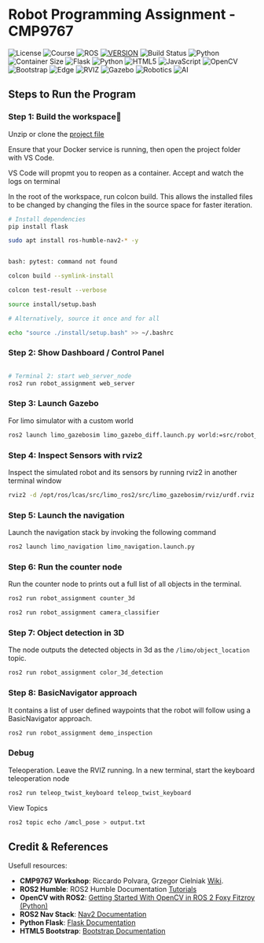 # Robot Programming Assignment - CMP9767



![License](https://img.shields.io/badge/License-MIT-blue?style=for-the-badge)
![Course](https://img.shields.io/badge/Course-CMP9767-purple?style=for-the-badge)
![ROS](https://img.shields.io/badge/ROS-HUMBLE-blue?style=for-the-badge&logo=ROS)
[![VERSION](https://img.shields.io/badge/VERSION-0.1.0-COLOR.svg?style=for-the-badge&logo=LOGO)](<LINK>)
![Build Status](https://img.shields.io/badge/build-passing-brightgreen?style=for-the-badge)
![Python](https://img.shields.io/badge/Script-python-blue?style=for-the-badge&logo=python)
![Container Size](https://img.shields.io/badge/Container%20Size->2GB-blue?style=for-the-badge&logo=docker)
![Flask](https://img.shields.io/badge/flask-%23000.svg?style=for-the-badge&logo=flask&logoColor=white)
![Python](https://img.shields.io/badge/python-3670A0?style=for-the-badge&logo=python&logoColor=ffdd54)
![HTML5](https://img.shields.io/badge/html5-%23E34F26.svg?style=for-the-badge&logo=html5&logoColor=white)
![JavaScript](https://img.shields.io/badge/javascript-%23323330.svg?style=for-the-badge&logo=javascript&logoColor=%23F7DF1E)
![OpenCV](https://img.shields.io/badge/opencv-%23white.svg?style=for-the-badge&logo=opencv&logoColor=white)
![Bootstrap](https://img.shields.io/badge/bootstrap-%238511FA.svg?style=for-the-badge&logo=bootstrap&logoColor=white)
![Edge](https://img.shields.io/badge/Edge-0078D7?style=for-the-badge&logo=Microsoft-edge&logoColor=white)
![RVIZ](https://img.shields.io/badge/RViz-0078D7?style=for-the-badge&logo=RViz&logoColor=white)
![Gazebo](https://img.shields.io/badge/Gazebo-0078D7?style=for-the-badge&logo=Gazebo&logoColor=white)
![Robotics](https://img.shields.io/badge/Robotics-0078D7?style=for-the-badge&logo=Robotics&logoColor=white)
![AI](https://img.shields.io/badge/AI-0078D7?style=for-the-badge&logo=AI&logoColor=white)
 

## Steps to Run the Program


### Step 1: Build the workspace

Unzip or clone the [project file](https://github.com/Nditah/CMP9767-27455742)

Ensure that your Docker service is running, then open the project folder with VS Code.

VS Code will propmt you to reopen as a container. Accept and watch the logs on terminal

In the root of the workspace, run colcon build. 
This allows the installed files to be changed by changing the files in the source space for faster iteration.

```bash
# Install dependencies
pip install flask

sudo apt install ros-humble-nav2-* -y


bash: pytest: command not found

colcon build --symlink-install

colcon test-result --verbose

source install/setup.bash

# Alternatively, source it once and for all

echo "source ./install/setup.bash" >> ~/.bashrc
```


### Step 2: Show Dashboard / Control Panel

```bash

# Terminal 2: start web_server_node
ros2 run robot_assignment web_server

```

### Step 3: Launch Gazebo

For limo simulator with a custom world

```bash
ros2 launch limo_gazebosim limo_gazebo_diff.launch.py world:=src/robot_assignment/worlds/custom_world.world
```


### Step 4: Inspect Sensors with  rviz2
Inspect the simulated robot and its sensors by running rviz2 in another terminal window

```bash
rviz2 -d /opt/ros/lcas/src/limo_ros2/src/limo_gazebosim/rviz/urdf.rviz
```


### Step 5: Launch the navigation
Launch the navigation stack by invoking the following command

```bash
ros2 launch limo_navigation limo_navigation.launch.py
```


### Step 6: Run the counter node
Run the counter node to prints out a full list of all objects in the terminal.

```bash
ros2 run robot_assignment counter_3d

ros2 run robot_assignment camera_classifier
```

### Step 7: Object detection in 3D
 The node outputs the detected objects in 3d as the `/limo/object_location` topic.

```bash
ros2 run robot_assignment color_3d_detection
```


### Step 8: BasicNavigator approach
 It contains a list of user defined waypoints that the robot will follow using a BasicNavigator approach.

```bash
ros2 run robot_assignment demo_inspection
```

### Debug

Teleoperation. Leave the RVIZ running. In a new terminal, start the keyboard teleoperation node

```bash
ros2 run teleop_twist_keyboard teleop_twist_keyboard
```

View Topics
```bash
ros2 topic echo /amcl_pose > output.txt
```

## Credit & References

Usefull resources:

- **CMP9767 Workshop**: Riccardo Polvara, Grzegor Cielniak [Wiki](https://github.com/LCAS/CMP9767/wiki).
- **ROS2 Humble**: ROS2 Humble Documentation [Tutorials](https://docs.ros.org/en/humble/Tutorials.html)
- **OpenCV with ROS2**: [Getting Started With OpenCV in ROS 2 Foxy Fitzroy (Python)](https://automaticaddison.com/getting-started-with-opencv-in-ros-2-foxy-fitzroy-python/)
- **ROS2 Nav Stack**: [Nav2 Documentation](https://docs.nav2.org/)
- **Python Flask**: [Flask Documentation](https://flask.palletsprojects.com/)
- **HTML5 Bootstrap**: [Bootstrap Documentation](https://getbootstrap.com/docs/5.3/getting-started/introduction/)
